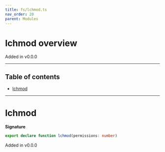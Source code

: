 ```yaml
---
title: fs/lchmod.ts
nav_order: 20
parent: Modules
---
```


# lchmod overview

Added in v0.0.0

---

<h2 class="text-delta">Table of contents</h2>

- [lchmod](#lchmod)

---

# lchmod

**Signature**

```ts
export declare function lchmod(permissions: number)
```

Added in v0.0.0
